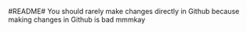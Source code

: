 #README#
You should rarely make changes directly in Github because making changes in Github is bad mmmkay
